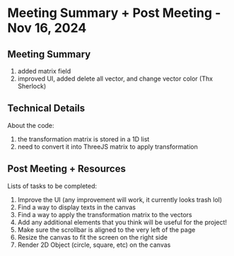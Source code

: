 # Meeting Summary + Post Meeting - Nov 16, 2024

## Meeting Summary
1. added matrix field
2. improved UI, added delete all vector, and change vector color (Thx Sherlock)

## Technical Details
About the code:
1. the transformation matrix is stored in a 1D list
2. need to convert it into ThreeJS matrix to apply transformation

## Post Meeting + Resources
Lists of tasks to be completed:
1. Improve the UI (any improvement will work, it currently looks trash lol)
2. Find a way to display texts in the canvas
3. Find a way to apply the transformation matrix to the vectors
4. Add any additional elements that you think will be useful for the project!
5. Make sure the scrollbar is aligned to the very left of the page
6. Resize the canvas to fit the screen on the right side
7. Render 2D Object (circle, square, etc) on the canvas
